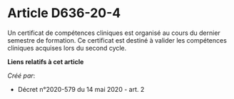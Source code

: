 # Article D636-20-4

Un certificat de compétences cliniques est organisé au cours du dernier semestre de formation. Ce certificat est destiné à
valider les compétences cliniques acquises lors du second cycle.

**Liens relatifs à cet article**

_Créé par_:

  - Décret n°2020-579 du 14 mai 2020 - art. 2
